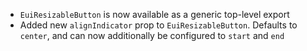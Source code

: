 - `EuiResizableButton` is now available as a generic top-level export
- Added new `alignIndicator` prop to `EuiResizableButton`. Defaults to `center`, and can now additionally be configured to `start` and `end`
